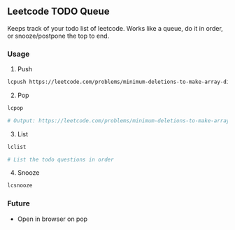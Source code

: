 ## Leetcode TODO Queue

Keeps track of your todo list of leetcode. Works like a queue, do it in order, or snooze/postpone the top to end.

### Usage

1. Push

```sh
lcpush https://leetcode.com/problems/minimum-deletions-to-make-array-divisible
```

2. Pop

```sh
lcpop

# Output: https://leetcode.com/problems/minimum-deletions-to-make-array-divisible
```

3. List

```sh
lclist

# List the todo questions in order
```

4. Snooze

```sh
lcsnooze
```

### Future

* Open in browser on pop

